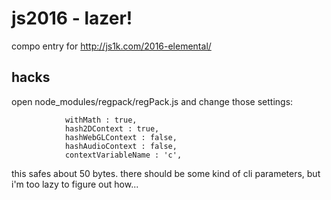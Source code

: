 # js2016 - lazer!

compo entry for http://js1k.com/2016-elemental/

## hacks

open node_modules/regpack/regPack.js and change those settings:

```
			withMath : true,
			hash2DContext : true,
			hashWebGLContext : false,
			hashAudioContext : false,
			contextVariableName : 'c',
```

this safes about 50 bytes. there should be some kind of cli parameters, but i'm too lazy to figure out how...
